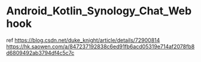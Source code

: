 # Android_Kotlin_Synology_Chat_Webhook

ref
https://blog.csdn.net/duke_knight/article/details/72900814
https://hk.saowen.com/a/847237192838c6ed91fb6acd05319e714af2078fb8d6809492ab3794df4c5c7c
